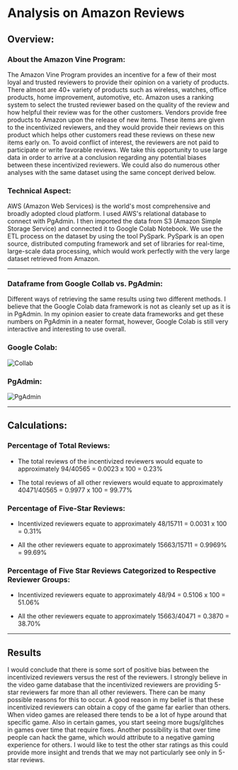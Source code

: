 # Analysis on Amazon Reviews 

## Overview: 
### About the Amazon Vine Program:
The Amazon Vine Program provides an incentive for a few of their most loyal and trusted reviewers to provide their opinion on a variety of products. There almost are 40+ variety of products such as wireless, watches, office products, home improvement, automotive, etc. Amazon uses a ranking system to select the trusted reviewer based on the quality of the review and how helpful their review was for the other customers. Vendors provide free products to Amazon upon the release of new items. These items are given to the incentivized reviewers, and they would provide their reviews on this product which helps other customers read these reviews on these new items early on.  To avoid conflict of interest, the reviewers are not paid to participate or write favorable reviews. We take this opportunity to use large data in order to arrive at a conclusion regarding any potential biases between these incentivized reviewers. We could also do numerous other analyses with the same dataset using the same concept derived below. 

### Technical Aspect:
AWS (Amazon Web Services) is the world's most comprehensive and broadly adopted cloud platform. I used AWS's relational database to connect with PgAdmin. I then imported the data from S3 (Amazon Simple Storage Service) and connected it to Google Colab Notebook. We use the ETL process on the dataset by using the tool PySpark. PySpark is an open source, distributed computing framework and set of libraries for real-time, large-scale data processing, which would work perfectly with the very large dataset retrieved from Amazon. 

-----
### Dataframe from Google Collab vs. PgAdmin:

Different ways of retrieving the same results using two different methods. I believe that the Google Colab data framework is not as cleanly set up as it is in PgAdmin. In my opinion easier to create data frameworks and get these numbers on PgAdmin in a neater format, however, Google Colab is still very interactive and interesting to use overall. 

### Google Colab:
![Collab](https://i.ibb.co/xq1LsN8/Review-on-Google-Colab.png)

### PgAdmin:
![PgAdmin](https://i.ibb.co/VVMB2FX/Vine-Summary-Paid-vs-Unpaid.png)

------
## Calculations: 
### Percentage of Total Reviews: 
- The total reviews of the incentivized reviewers would equate to approximately 94/40565 = 0.0023 x 100 = 0.23%

- The total reviews of all other reviewers would equate to approximately 40471/40565 = 0.9977 x 100 = 99.77%

### Percentage of Five-Star Reviews:
- Incentivized reviewers equate to approximately 48/15711 = 0.0031 x 100 = 0.31%

- All the other reviewers equate to approximately 15663/15711 = 0.9969% = 99.69%

### Percentage of Five Star Reviews Categorized to Respective Reviewer Groups:
- Incentivized reviewers equate to approximately 48/94 = 0.5106 x 100 = 51.06% 

- All the other reviewers equate to approximately 15663/40471 = 0.3870 = 38.70% 
------
## Results 
I would conclude that there is some sort of positive bias between the incentivized reviewers versus the rest of the reviewers. I strongly believe in the video game database that the incentivized reviewers are providing 5-star reviewers far more than all other reviewers. There can be many possible reasons for this to occur. A good reason in my belief is that these incentivized reviewers can obtain a copy of the game far earlier than others. When video games are released there tends to be a lot of hype around that specific game. Also in certain games, you start seeing more bugs/glitches in games over time that require fixes. Another possibility is that over time people can hack the game, which would attribute to a negative gaming experience for others. I would like to test the other star ratings as this could provide more insight and trends that we may not particularly see only in 5-star reviews.
